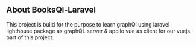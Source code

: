 ## About BooksQl-Laravel

This project is build for the purpose to learn graphQl using laravel lighthouse package as graphQL server 
& apollo vue as client for our vuejs part of this project.